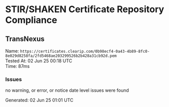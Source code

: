 # STIR/SHAKEN Certificate Repository Compliance

## TransNexus

Name: `https://certificates.clearip.com/0b98ecf4-0a43-4b89-8fc0-8e029d8258fa/2fd5468ae203299526b2b428a31cb92d.pem`\
Tested At: 02 Jun 25 00:18 UTC\
Time: 87ms

### Issues

no warning, or error, or notice date level issues were found

Generated: 02 Jun 25 01:01 UTC